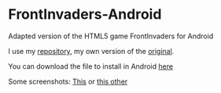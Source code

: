 # FrontInvaders-Android

Adapted version of the HTML5 game FrontInvaders for Android

I use my [repository](https://github.com/JCristobal/FrontInvaders), my own version of the [original](https://github.com/end3r/FrontInvaders).

You can download the file to install in Android [here](https://github.com/JCristobal/FrontInvaders-Android/releases/download/untagged-e6eab5e7279f23deb9cf/FrontInvaders-Android.apk)

Some screenshots:
[This](http://i.imgur.com/HSo5oHA.png) or [this other](http://i.imgur.com/qNDSls3.png)
